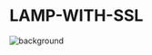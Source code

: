 # LAMP-WITH-SSL
![background](https://user-images.githubusercontent.com/62146446/152696670-7ed7ae40-04f7-42a9-9699-06447522e14c.gif)
